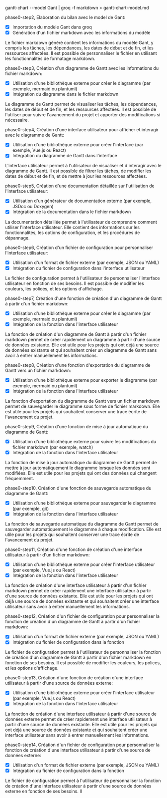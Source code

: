 gantt-chart --model Gant | groq -f markdown > gantt-chart-model.md

phase0-step2, Elaboration du bilan avec le model de Gant:

- [x] Importation du modèle Gant dans groq
- [x] Génération d'un fichier markdown avec les informations du modèle

Le fichier markdown généré contient les informations du modèle Gant, y compris les tâches, les dépendances, les dates de début et de fin, et les ressources affectées. Il est possible de personnaliser le fichier en utilisant les fonctionnalités de formatage markdown.

phase0-step3, Création d'un diagramme de Gantt avec les informations du fichier markdown:

- [x] Utilisation d'une bibliothèque externe pour créer le diagramme (par exemple, mermaid ou plantuml)
- [x] Intégration du diagramme dans le fichier markdown

Le diagramme de Gantt permet de visualiser les tâches, les dépendances, les dates de début et de fin, et les ressources affectées. Il est possible de l'utiliser pour suivre l'avancement du projet et apporter des modifications si nécessaire.

phase0-step4, Création d'une interface utilisateur pour afficher et interagir avec le diagramme de Gantt:

- [x] Utilisation d'une bibliothèque externe pour créer l'interface (par exemple, Vue.js ou React)
- [x] Intégration du diagramme de Gantt dans l'interface

L'interface utilisateur permet à l'utilisateur de visualiser et d'interagir avec le diagramme de Gantt. Il est possible de filtrer les tâches, de modifier les dates de début et de fin, et de mettre à jour les ressources affectées.

phase0-step5, Création d'une documentation détaillée sur l'utilisation de l'interface utilisateur:

- [x] Utilisation d'un générateur de documentation externe (par exemple, JSDoc ou Doxygen)
- [x] Intégration de la documentation dans le fichier markdown

La documentation détaillée permet à l'utilisateur de comprendre comment utiliser l'interface utilisateur. Elle contient des informations sur les fonctionnalités, les options de configuration, et les procédures de dépannage.

phase0-step6, Création d'un fichier de configuration pour personnaliser l'interface utilisateur:

- [x] Utilisation d'un format de fichier externe (par exemple, JSON ou YAML)
- [x] Intégration du fichier de configuration dans l'interface utilisateur

Le fichier de configuration permet à l'utilisateur de personnaliser l'interface utilisateur en fonction de ses besoins. Il est possible de modifier les couleurs, les polices, et les options d'affichage.

phase0-step7, Création d'une fonction de création d'un diagramme de Gantt à partir d'un fichier markdown:

- [x] Utilisation d'une bibliothèque externe pour créer le diagramme (par exemple, mermaid ou plantuml)
- [x] Intégration de la fonction dans l'interface utilisateur

La fonction de création d'un diagramme de Gantt à partir d'un fichier markdown permet de créer rapidement un diagramme à partir d'une source de données existante. Elle est utile pour les projets qui ont déjà une source de données existante et qui souhaitent créer un diagramme de Gantt sans avoir à entrer manuellement les informations.

phase0-step8, Création d'une fonction d'exportation du diagramme de Gantt vers un fichier markdown:

- [x] Utilisation d'une bibliothèque externe pour exporter le diagramme (par exemple, mermaid ou plantuml)
- [x] Intégration de la fonction dans l'interface utilisateur

La fonction d'exportation du diagramme de Gantt vers un fichier markdown permet de sauvegarder le diagramme sous forme de fichier markdown. Elle est utile pour les projets qui souhaitent conserver une trace écrite de l'avancement du projet.

phase0-step9, Création d'une fonction de mise à jour automatique du diagramme de Gantt:

- [x] Utilisation d'une bibliothèque externe pour suivre les modifications du fichier markdown (par exemple, watch)
- [x] Intégration de la fonction dans l'interface utilisateur

La fonction de mise à jour automatique du diagramme de Gantt permet de mettre à jour automatiquement le diagramme lorsque les données sont modifiées. Elle est utile pour les projets qui ont des données qui changent fréquemment.

phase0-step10, Création d'une fonction de sauvegarde automatique du diagramme de Gantt:

- [x] Utilisation d'une bibliothèque externe pour sauvegarder le diagramme (par exemple, git)
- [x] Intégration de la fonction dans l'interface utilisateur

La fonction de sauvegarde automatique du diagramme de Gantt permet de sauvegarder automatiquement le diagramme à chaque modification. Elle est utile pour les projets qui souhaitent conserver une trace écrite de l'avancement du projet.

phase0-step11, Création d'une fonction de création d'une interface utilisateur à partir d'un fichier markdown:

- [x] Utilisation d'une bibliothèque externe pour créer l'interface utilisateur (par exemple, Vue.js ou React)
- [x] Intégration de la fonction dans l'interface utilisateur

La fonction de création d'une interface utilisateur à partir d'un fichier markdown permet de créer rapidement une interface utilisateur à partir d'une source de données existante. Elle est utile pour les projets qui ont déjà une source de données existante et qui souhaitent créer une interface utilisateur sans avoir à entrer manuellement les informations.

phase0-step12, Création d'un fichier de configuration pour personnaliser la fonction de création d'un diagramme de Gantt à partir d'un fichier markdown:

- [x] Utilisation d'un format de fichier externe (par exemple, JSON ou YAML)
- [x] Intégration du fichier de configuration dans la fonction

Le fichier de configuration permet à l'utilisateur de personnaliser la fonction de création d'un diagramme de Gantt à partir d'un fichier markdown en fonction de ses besoins. Il est possible de modifier les couleurs, les polices, et les options d'affichage.

phase0-step13, Création d'une fonction de création d'une interface utilisateur à partir d'une source de données externe:

- [x] Utilisation d'une bibliothèque externe pour créer l'interface utilisateur (par exemple, Vue.js ou React)
- [x] Intégration de la fonction dans l'interface utilisateur

La fonction de création d'une interface utilisateur à partir d'une source de données externe permet de créer rapidement une interface utilisateur à partir d'une source de données existante. Elle est utile pour les projets qui ont déjà une source de données existante et qui souhaitent créer une interface utilisateur sans avoir à entrer manuellement les informations.

phase0-step14, Création d'un fichier de configuration pour personnaliser la fonction de création d'une interface utilisateur à partir d'une source de données externe:

- [x] Utilisation d'un format de fichier externe (par exemple, JSON ou YAML)
- [x] Intégration du fichier de configuration dans la fonction

Le fichier de configuration permet à l'utilisateur de personnaliser la fonction de création d'une interface utilisateur à partir d'une source de données externe en fonction de ses besoins. Il